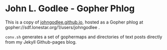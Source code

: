 # John L. Godlee - Gopher Phlog

This is a copy of [johngodlee.github.io](https://johngodlee.github.io), hosted as a Gopher phlog at gopher://sdf.lonestar.org/1/users/johngodlee . 

`conv.sh` generates a set of gophermaps and directories of text posts directly from my Jekyll Github-pages blog.
